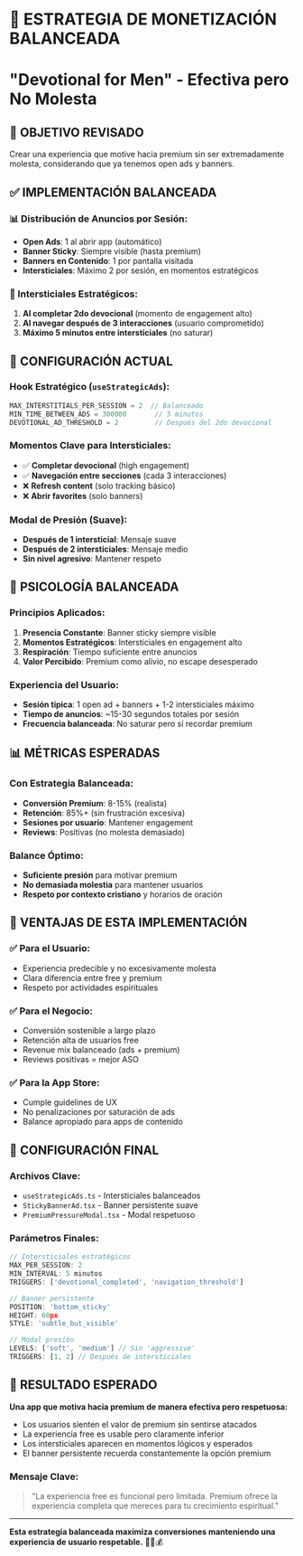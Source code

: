 # 📱 ESTRATEGIA DE MONETIZACIÓN BALANCEADA
# "Devotional for Men" - Efectiva pero No Molesta

## 🎯 OBJETIVO REVISADO
Crear una experiencia que motive hacia premium sin ser extremadamente molesta, considerando que ya tenemos open ads y banners.

## ✅ IMPLEMENTACIÓN BALANCEADA

### 📊 Distribución de Anuncios por Sesión:
- **Open Ads**: 1 al abrir app (automático)
- **Banner Sticky**: Siempre visible (hasta premium)
- **Banners en Contenido**: 1 por pantalla visitada
- **Intersticiales**: Máximo 2 por sesión, en momentos estratégicos

### 🎯 Intersticiales Estratégicos:
1. **Al completar 2do devocional** (momento de engagement alto)
2. **Al navegar después de 3 interacciones** (usuario comprometido)
3. **Máximo 5 minutos entre intersticiales** (no saturar)

## 📱 CONFIGURACIÓN ACTUAL

### Hook Estratégico (`useStrategicAds`):
```typescript
MAX_INTERSTITIALS_PER_SESSION = 2  // Balanceado
MIN_TIME_BETWEEN_ADS = 300000       // 5 minutos
DEVOTIONAL_AD_THRESHOLD = 2         // Después del 2do devocional
```

### Momentos Clave para Intersticiales:
- ✅ **Completar devocional** (high engagement)
- ✅ **Navegación entre secciones** (cada 3 interacciones)
- ❌ **Refresh content** (solo tracking básico)
- ❌ **Abrir favorites** (solo banners)

### Modal de Presión (Suave):
- **Después de 1 intersticial**: Mensaje suave
- **Después de 2 intersticiales**: Mensaje medio
- **Sin nivel agresivo**: Mantener respeto

## 🧠 PSICOLOGÍA BALANCEADA

### Principios Aplicados:
1. **Presencia Constante**: Banner sticky siempre visible
2. **Momentos Estratégicos**: Intersticiales en engagement alto
3. **Respiración**: Tiempo suficiente entre anuncios
4. **Valor Percibido**: Premium como alivio, no escape desesperado

### Experiencia del Usuario:
- **Sesión típica**: 1 open ad + banners + 1-2 intersticiales máximo
- **Tiempo de anuncios**: ~15-30 segundos totales por sesión
- **Frecuencia balanceada**: No saturar pero sí recordar premium

## 📊 MÉTRICAS ESPERADAS

### Con Estrategia Balanceada:
- **Conversión Premium**: 8-15% (realista)
- **Retención**: 85%+ (sin frustración excesiva)
- **Sesiones por usuario**: Mantener engagement
- **Reviews**: Positivas (no molesta demasiado)

### Balance Óptimo:
- **Suficiente presión** para motivar premium
- **No demasiada molestia** para mantener usuarios
- **Respeto por contexto cristiano** y horarios de oración

## 🚀 VENTAJAS DE ESTA IMPLEMENTACIÓN

### ✅ Para el Usuario:
- Experiencia predecible y no excesivamente molesta
- Clara diferencia entre free y premium
- Respeto por actividades espirituales

### ✅ Para el Negocio:
- Conversión sostenible a largo plazo
- Retención alta de usuarios free
- Revenue mix balanceado (ads + premium)
- Reviews positivas = mejor ASO

### ✅ Para la App Store:
- Cumple guidelines de UX
- No penalizaciones por saturación de ads
- Balance apropiado para apps de contenido

## 🔧 CONFIGURACIÓN FINAL

### Archivos Clave:
- `useStrategicAds.ts` - Intersticiales balanceados
- `StickyBannerAd.tsx` - Banner persistente suave
- `PremiumPressureModal.tsx` - Modal respetuoso

### Parámetros Finales:
```typescript
// Intersticiales estratégicos
MAX_PER_SESSION: 2
MIN_INTERVAL: 5 minutos
TRIGGERS: ['devotional_completed', 'navigation_threshold']

// Banner persistente
POSITION: 'bottom_sticky'
HEIGHT: 60px
STYLE: 'subtle_but_visible'

// Modal presión
LEVELS: ['soft', 'medium'] // Sin 'aggressive'
TRIGGERS: [1, 2] // Después de intersticiales
```

## 🎯 RESULTADO ESPERADO

**Una app que motiva hacia premium de manera efectiva pero respetuosa:**
- Los usuarios sienten el valor de premium sin sentirse atacados
- La experiencia free es usable pero claramente inferior
- Los intersticiales aparecen en momentos lógicos y esperados
- El banner persistente recuerda constantemente la opción premium

### Mensaje Clave:
> "La experiencia free es funcional pero limitada. Premium ofrece la experiencia completa que mereces para tu crecimiento espiritual."

---

**Esta estrategia balanceada maximiza conversiones manteniendo una experiencia de usuario respetable.** 🙏📱💰
